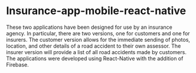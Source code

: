 # Insurance-app-mobile-react-native

These two applications have been designed for use by an insurance agency. In particular, there are two versions, one for customers and one for insurers. The customer version allows for the immediate sending of photos, location, and other details of a road accident to their own assessor. The insurer version will provide a list of all road accidents made by customers. The applications were developed using React-Native with the addition of Firebase.
